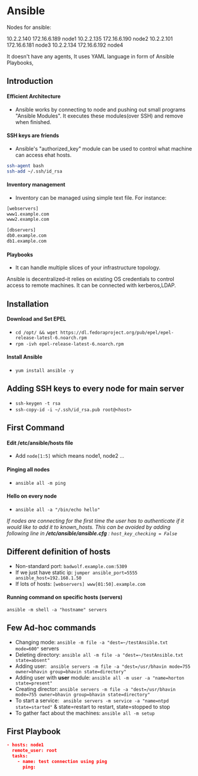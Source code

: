 # Ansible

Nodes for ansible:

10.2.2.140 172.16.6.189 node1
10.2.2.135 172.16.6.190 node2
10.2.2.101 172.16.6.181 node3
10.2.2.134 172.16.6.192 node4


It doesn't have any agents, It uses YAML language in form of Ansible Playbooks,


## Introduction
#### Efficient Architecture

  * Ansible works by connecting to node and pushing out small programs "Ansible Modules". It executes these modules(over SSH) and remove when finished.

#### SSH keys are friends

  * Ansible's "authorized_key" module can be used to control what machine can access ehat hosts.
  ```sh
  ssh-agent bash
  ssh-add ~/.ssh/id_rsa
  ```

#### Inventory management

  * Inventory can be managed using simple text file. For instance:
  ```sh 
  [webservers]
  www1.example.com
  www2.example.com

  [dbservers]
  db0.example.com
  db1.example.com
  ```

#### Playbooks

  * It can handle multiple slices of your infrastructure topology. 

Ansible is decentralized-it relies on existing OS credentials to control access to remote machines. It can be connected with kerberos,LDAP.


## Installation

#### Download and Set EPEL
  * `cd /opt/ && wget https://dl.fedoraproject.org/pub/epel/epel-release-latest-6.noarch.rpm` 
  * `rpm -ivh epel-release-latest-6.noarch.rpm`

#### Install Ansible
  * `yum install ansible -y`


## Adding SSH keys to every node for main server

  * `ssh-keygen -t rsa`
  * `ssh-copy-id -i ~/.ssh/id_rsa.pub root@<host>`

## First Command

#### Edit /etc/ansible/hosts file
  * Add `node[1:5]` which means node1, node2 ...

#### Pinging all nodes
  * `ansible all -m ping`

#### Hello on every node
  * `ansible all -a "/bin/echo hello"`

_If nodes are connecting for the first time the user has to authenticate if it would like to add it to known_hosts. This can be avoided by adding following line in __/etc/ansible/ansible.cfg__ :
`host_key_checking = False`_


## Different definition of hosts

  * Non-standard port: `badwolf.example.com:5309`
  * If we just have static ip: `jumper ansible_port=5555 ansible_host=192.168.1.50`
  * If lots of hosts: 
  `[webservers]
  www[01:50].example.com`

#### Running command on specific hosts (servers)

`ansible -m shell -a "hostname" servers`
  

## Few Ad-hoc commands

  * Changing mode: `ansible -m file -a "dest=~/testAnsible.txt mode=600"` servers
  * Deleting directory: `ansible all -m file -a "dest=~/testAnsible.txt state=absent"`
  * Adding user: ` ansible servers -m file -a "dest=/usr/bhavin mode=755 owner=bhavin group=bhavin state=directory"`
  * Adding user with __user__ module: `ansible all -m user -a "name=horton state=present"`
  * Creating director: `ansible servers -m file -a "dest=/usr/bhavin mode=755 owner=bhavin group=bhavin state=directory"`
  * To start a service: ` ansible servers -m service -a "name=ntpd state=started"` & state=restart to restart, state=stopped to stop
  * To gather fact about the machines: `ansible all -m setup`


## First Playbook

```json
- hosts: node1 
  remote_user: root
  tasks:
    - name: test connection using ping
      ping:
```

